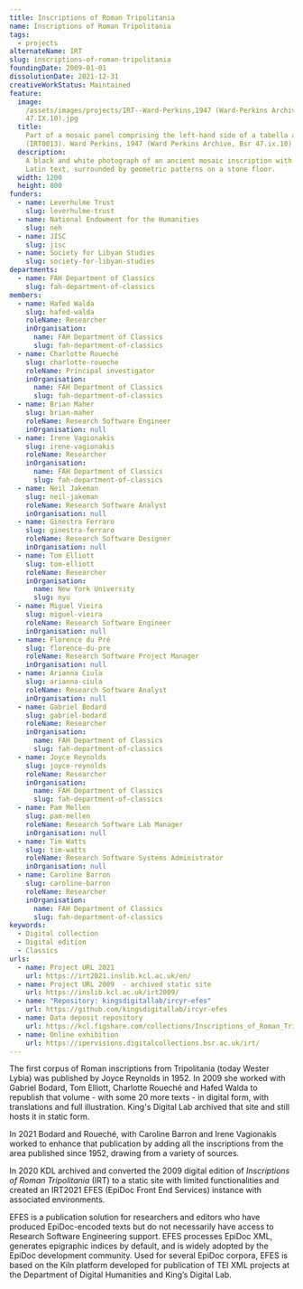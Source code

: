 ```yaml
---
title: Inscriptions of Roman Tripolitania
name: Inscriptions of Roman Tripolitania
tags:
  - projects
alternateName: IRT
slug: inscriptions-of-roman-tripolitania
foundingDate: 2009-01-01
dissolutionDate: 2021-12-31
creativeWorkStatus: Maintained
feature:
  image:
    /assets/images/projects/IRT--Ward-Perkins,1947 (Ward-Perkins Archive, BSR
    47.IX.10).jpg
  title:
    Part of a mosaic panel comprising the left-hand side of a tabella ansata
    (IRT0013). Ward Perkins, 1947 (Ward Perkins Archive, Bsr 47.ix.10)
  description:
    A black and white photograph of an ancient mosaic inscription with
    Latin text, surrounded by geometric patterns on a stone floor.
  width: 1200
  height: 800
funders:
  - name: Leverhulme Trust
    slug: leverhulme-trust
  - name: National Endowment for the Humanities
    slug: neh
  - name: JISC
    slug: jisc
  - name: Society for Libyan Studies
    slug: society-for-libyan-studies
departments:
  - name: FAH Department of Classics
    slug: fah-department-of-classics
members:
  - name: Hafed Walda
    slug: hafed-walda
    roleName: Researcher
    inOrganisation:
      name: FAH Department of Classics
      slug: fah-department-of-classics
  - name: Charlotte Roueché
    slug: charlotte-roueche
    roleName: Principal investigator
    inOrganisation:
      name: FAH Department of Classics
      slug: fah-department-of-classics
  - name: Brian Maher
    slug: brian-maher
    roleName: Research Software Engineer
    inOrganisation: null
  - name: Irene Vagionakis
    slug: irene-vagionakis
    roleName: Researcher
    inOrganisation:
      name: FAH Department of Classics
      slug: fah-department-of-classics
  - name: Neil Jakeman
    slug: neil-jakeman
    roleName: Research Software Analyst
    inOrganisation: null
  - name: Ginestra Ferraro
    slug: ginestra-ferraro
    roleName: Research Software Designer
    inOrganisation: null
  - name: Tom Elliott
    slug: tom-elliott
    roleName: Researcher
    inOrganisation:
      name: New York University
      slug: nyu
  - name: Miguel Vieira
    slug: miguel-vieira
    roleName: Research Software Engineer
    inOrganisation: null
  - name: Florence du Pré
    slug: florence-du-pre
    roleName: Research Software Project Manager
    inOrganisation: null
  - name: Arianna Ciula
    slug: arianna-ciula
    roleName: Research Software Analyst
    inOrganisation: null
  - name: Gabriel Bodard
    slug: gabriel-bodard
    roleName: Researcher
    inOrganisation:
      name: FAH Department of Classics
      slug: fah-department-of-classics
  - name: Joyce Reynolds
    slug: joyce-reynolds
    roleName: Researcher
    inOrganisation:
      name: FAH Department of Classics
      slug: fah-department-of-classics
  - name: Pam Mellen
    slug: pam-mellen
    roleName: Research Software Lab Manager
    inOrganisation: null
  - name: Tim Watts
    slug: tim-watts
    roleName: Research Software Systems Administrator
    inOrganisation: null
  - name: Caroline Barron
    slug: caroline-barron
    roleName: Researcher
    inOrganisation:
      name: FAH Department of Classics
      slug: fah-department-of-classics
keywords:
  - Digital collection
  - Digital edition
  - Classics
urls:
  - name: Project URL 2021
    url: https://irt2021.inslib.kcl.ac.uk/en/
  - name: Project URL 2009  - archived static site
    url: https://inslib.kcl.ac.uk/irt2009/
  - name: "Repository: kingsdigitallab/ircyr-efes"
    url: https://github.com/kingsdigitallab/ircyr-efes
  - name: Data deposit repository
    url: https://kcl.figshare.com/collections/Inscriptions_of_Roman_Tripolitania_2021/6002275
  - name: Online exhibition
    url: https://ipervisions.digitalcollections.bsr.ac.uk/irt/
---
```


The first corpus of Roman inscriptions from Tripolitania (today Wester Lybia) was published by Joyce Reynolds in 1952. In 2009 she worked with Gabriel Bodard, Tom Elliott, Charlotte Roueché and Hafed Walda to republish that volume - with some 20 more texts - in digital form, with translations and full illustration. King's Digital Lab archived that site and still hosts it in static form.

In 2021 Bodard and Roueché, with Caroline Barron and Irene Vagionakis worked to enhance that publication by adding all the inscriptions from the area published since 1952, drawing from a variety of sources.

In 2020 KDL archived and converted the 2009 digital edition of _Inscriptions of Roman Tripolitania_ (IRT) to a static site with limited functionalities and created an IRT2021 EFES (EpiDoc Front End Services) instance with associated environments.

EFES is a publication solution for researchers and editors who have produced EpiDoc-encoded texts but do not necessarily have access to Research Software Engineering support. EFES processes EpiDoc XML, generates epigraphic indices by default, and is widely adopted by the EpiDoc development community. Used for several EpiDoc corpora, EFES is based on the Kiln platform developed for publication of TEI XML projects at the Department of Digital Humanities and King’s Digital Lab.
